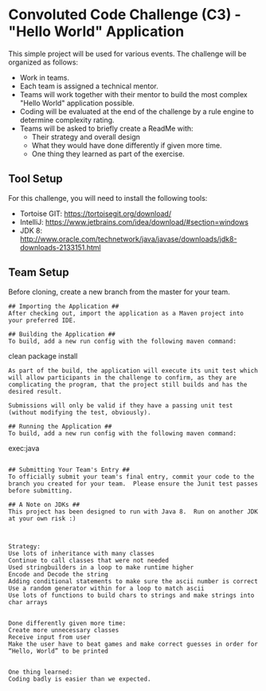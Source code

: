 # Convoluted Code Challenge (C3) - "Hello World" Application #
This simple project will be used for various events.  The challenge will be organized as follows:
* Work in teams.
* Each team is assigned a technical mentor.
* Teams will work together with their mentor to build the most complex "Hello World" application possible.
* Coding will be evaluated at the end of the challenge by a rule engine to determine complexity rating.
* Teams will be asked to briefly create a ReadMe with:
  * Their strategy and overall design
  * What they would have done differently if given more time.
  * One thing they learned as part of the exercise.

## Tool Setup ##
For this challenge, you will need to install the following tools:
* Tortoise GIT: https://tortoisegit.org/download/
* IntelliJ: https://www.jetbrains.com/idea/download/#section=windows
* JDK 8: http://www.oracle.com/technetwork/java/javase/downloads/jdk8-downloads-2133151.html

## Team Setup ##
Before cloning, create a new branch from the master for your team.
```
## Importing the Application ##
After checking out, import the application as a Maven project into your preferred IDE.

## Building the Application ##
To build, add a new run config with the following maven command:
```
clean package install
```
As part of the build, the application will execute its unit test which will allow participants in the challenge to confirm, as they are complicating the program, that the project still builds and has the desired result.

Submissions will only be valid if they have a passing unit test (without modifying the test, obviously).

## Running the Application ##
To build, add a new run config with the following maven command:
```
exec:java
```

## Submitting Your Team's Entry ##
To officially submit your team's final entry, commit your code to the branch you created for your team.  Please ensure the Junit test passes before submitting.

## A Note on JDKs ##
This project has been designed to run with Java 8.  Run on another JDK at your own risk :)



Strategy:
Use lots of inheritance with many classes
Continue to call classes that were not needed
Used stringbuilders in a loop to make runtime higher
Encode and Decode the string
Adding conditional statements to make sure the ascii number is correct
Use a random generator within for a loop to match ascii 
Use lots of functions to build chars to strings and make strings into char arrays


Done differently given more time:
Create more unnecessary classes
Receive input from user
Make the user have to beat games and make correct guesses in order for “Hello, World” to be printed


One thing learned:
Coding badly is easier than we expected.








